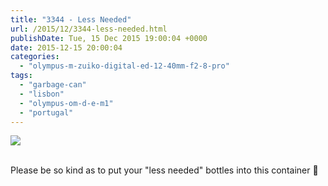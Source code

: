 ```yaml
---
title: "3344 - Less Needed"
url: /2015/12/3344-less-needed.html
publishDate: Tue, 15 Dec 2015 19:00:04 +0000
date: 2015-12-15 20:00:04
categories: 
  - "olympus-m-zuiko-digital-ed-12-40mm-f2-8-pro"
tags: 
  - "garbage-can"
  - "lisbon"
  - "olympus-om-d-e-m1"
  - "portugal"
---
```

<div class="container">
<div class="center"><a target="_blank" href="https://d25zfm9zpd7gm5.cloudfront.net/1200x1200/2015/20150903_123731_lr.jpg"><img class="webfeedsFeaturedVisual" src="https://d25zfm9zpd7gm5.cloudfront.net/0600x0600/2015/20150903_123731_lr.jpg" /></a></div>
</div>
<br />

Please be so kind as to put your "less needed" bottles into this container 🙂
